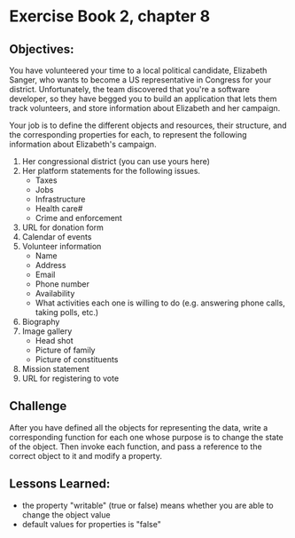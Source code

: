 # Exercise Book 2, chapter 8

## Objectives:

You have volunteered your time to a local political candidate, Elizabeth Sanger, who wants to become a US representative in Congress for your district. Unfortunately, the team discovered that you're a software developer, so they have begged you to build an application that lets them track volunteers, and store information about Elizabeth and her campaign.

Your job is to define the different objects and resources, their structure, and the corresponding properties for each, to represent the following information about Elizabeth's campaign.

1. Her congressional district (you can use yours here)
2. Her platform statements for the following issues.
    * Taxes
    * Jobs
    * Infrastructure
    * Health care#
    * Crime and enforcement
3. URL for donation form
4. Calendar of events
5. Volunteer information
    * Name
    * Address
    * Email
    * Phone number
    * Availability
    * What activities each one is willing to do (e.g. answering phone calls, taking polls, etc.)
6. Biography
7. Image gallery
    * Head shot
    * Picture of family
    * Picture of constituents
8. Mission statement
9. URL for registering to vote

## Challenge
After you have defined all the objects for representing the data, write a corresponding function for each one whose purpose is to change the state of the object. Then invoke each function, and pass a reference to the correct object to it and modify a property.



## Lessons Learned:
*   the property "writable" (true or false) means whether you are able to change the object value
* default values for properties is "false"